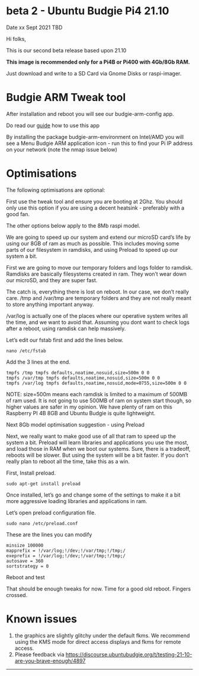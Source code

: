 # beta 2 - Ubuntu Budgie Pi4 21.10

Date xx Sept 2021 TBD

Hi folks,


This is our second beta release based upon 21.10

**This image is recommended only for a Pi4B or Pi400 with 4Gb/8Gb RAM.**

Just download and write to a SD Card via Gnome Disks or raspi-imager.

# Budgie ARM Tweak tool

After installation and reboot you will see our budgie-arm-config app.

Do read our [guide](https://sourceforge.net/projects/budgie-remix/files/budgie-raspi/UBPi4.pdf/download) how to use this app

By installing the package budgie-arm-environment on Intel/AMD you will see a Menu Budgie ARM application icon - run this to find your Pi IP address on your network (note the nmap issue below)

# Optimisations

The following optimisations are optional:

First use the tweak tool and ensure you are booting at 2Ghz.  You should only use this option if you are using a decent heatsink - preferably with a good fan.

The other options below apply to the 8Mb raspi model.

We are going to speed up our system and extend our microSD card’s life by using our 8GB of ram as much as possible. This includes moving some parts of our filesystem in ramdisks, and using Preload to speed up our system a bit.

First we are going to move our temporary folders and logs folder to ramdisk. Ramdisks are basically filesystems created in ram. They won’t wear down our microSD, and they are super fast.

The catch is, everything there is lost on reboot. In our case, we don’t really care. /tmp and /var/tmp are temporary folders and they are not really meant to store anything important anyway.

/var/log is actually one of the places where our operative system writes all the time, and we want to avoid that. Assuming you dont want to check logs after a reboot, using ramdisk can help massively.

Let’s edit our fstab first and add the lines below.

    nano /etc/fstab

Add the 3 lines at the end.

    tmpfs /tmp tmpfs defaults,noatime,nosuid,size=500m 0 0
    tmpfs /var/tmp tmpfs defaults,noatime,nosuid,size=500m 0 0
    tmpfs /var/log tmpfs defaults,noatime,nosuid,mode=0755,size=500m 0 0

NOTE: size=500m means each ramdisk is limited to a maximum of 500MB of ram used. It is not going to use 500MB of ram on system start though, so higher values are safer in my opinion. We have plenty of ram on this Raspberry PI 4B 8GB and Ubuntu Budgie is quite lightweight.

Next 8Gb model optimisation suggestion - using Preload

Next, we really want to make good use of all that ram to speed up the system a bit. Preload will learn libraries and applications you use the most, and load those in RAM when we boot our systems. Sure, there is a tradeoff, reboots will be slower. But using the system will be a bit faster. If you don’t really plan to reboot all the time, take this as a win.

First, Install preload.

    sudo apt-get install preload

Once installed, let’s go and change some of the settings to make it a bit more aggressive loading libraries and applications in ram. 

Let’s open preload configuration file.

    sudo nano /etc/preload.conf

These are the lines you can modify

    minsize 100000
    mapprefix = !/var/log;!/dev;!/var/tmp;!/tmp;/
    exeprefix = !/var/log;!/dev;!/var/tmp;!/tmp;/
    autosave = 360
    sortstrategy = 0

Reboot and test

That should be enough tweaks for now. Time for a good old reboot. Fingers crossed.

# Known issues

 1. the graphics are slightly glitchy under the default fkms. We recommend using the KMS mode for direct access displays and fkms for remote access.
 2. Please feedback via https://discourse.ubuntubudgie.org/t/testing-21-10-are-you-brave-enough/4897

----
